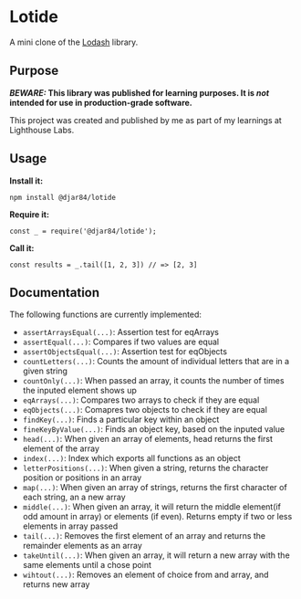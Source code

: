 # Lotide

A mini clone of the [Lodash](https://lodash.com) library.

## Purpose

**_BEWARE:_ This library was published for learning purposes. It is _not_ intended for use in production-grade software.**

This project was created and published by me as part of my learnings at Lighthouse Labs. 

## Usage

**Install it:**

`npm install @djar84/lotide`

**Require it:**

`const _ = require('@djar84/lotide');`

**Call it:**

`const results = _.tail([1, 2, 3]) // => [2, 3]`

## Documentation

The following functions are currently implemented:

* `assertArraysEqual(...)`: Assertion test for eqArrays
* `assertEqual(...)`: Compares if two values are equal
* `assertObjectsEqual(...)`: Assertion test for eqObjects
* `countLetters(...)`: Counts the amount of individual letters that are in a given string
* `countOnly(...)`: When passed an array, it counts the number of times the inputed element shows up
* `eqArrays(...)`: Compares two arrays to check if they are equal
* `eqObjects(...)`: Comapres two objects to check if they are equal
* `findKey(...)`: Finds a particular key within an object
* `fineKeyByValue(...)`: Finds an object key, based on the inputed value
* `head(...)`: When given an array of elements, head returns the first element of the array
* `index(...)`: Index which exports all functions as an object
* `letterPositions(...)`: When given a string, returns the character position or positions in an array
* `map(...)`: When given an array of strings, returns the first character of each string, an a new array
* `middle(...)`: When given an array, it will return the middle element(if odd amount in array) or elements (if even). Returns empty if two or less elements in array passed
* `tail(...)`: Removes the first element of an array and returns the remainder elements as an array
* `takeUntil(...)`: When given an array, it will return a new array with the same elements until a chose point
* `wihtout(...)`: Removes an element of choice from and array, and returns new array